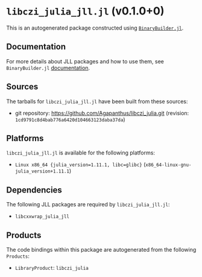 # `libczi_julia_jll.jl` (v0.1.0+0)

This is an autogenerated package constructed using [`BinaryBuilder.jl`](https://github.com/JuliaPackaging/BinaryBuilder.jl).

## Documentation

For more details about JLL packages and how to use them, see `BinaryBuilder.jl` [documentation](https://docs.binarybuilder.org/stable/jll/).

## Sources

The tarballs for `libczi_julia_jll.jl` have been built from these sources:

* git repository: https://github.com/Agapanthus/libczi_julia.git (revision: `1cd9791c8d4bab776a6420d104663123daba37da`)

## Platforms

`libczi_julia_jll.jl` is available for the following platforms:

* `Linux x86_64 {julia_version=1.11.1, libc=glibc}` (`x86_64-linux-gnu-julia_version+1.11.1`)

## Dependencies

The following JLL packages are required by `libczi_julia_jll.jl`:

* `libcxxwrap_julia_jll`

## Products

The code bindings within this package are autogenerated from the following `Products`:

* `LibraryProduct`: `libczi_julia`

